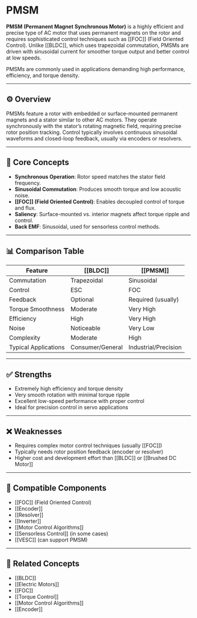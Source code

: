 # PMSM

**PMSM (Permanent Magnet Synchronous Motor)** is a highly efficient and precise type of AC motor that uses permanent magnets on the rotor and requires sophisticated control techniques such as [[FOC]] (Field Oriented Control). Unlike [[BLDC]], which uses trapezoidal commutation, PMSMs are driven with sinusoidal current for smoother torque output and better control at low speeds.

PMSMs are commonly used in applications demanding high performance, efficiency, and torque density.

---

## ⚙️ Overview

PMSMs feature a rotor with embedded or surface-mounted permanent magnets and a stator similar to other AC motors. They operate synchronously with the stator’s rotating magnetic field, requiring precise rotor position tracking. Control typically involves continuous sinusoidal waveforms and closed-loop feedback, usually via encoders or resolvers.

---

## 🧠 Core Concepts

- **Synchronous Operation**: Rotor speed matches the stator field frequency.
- **Sinusoidal Commutation**: Produces smooth torque and low acoustic noise.
- **[[FOC]] (Field Oriented Control)**: Enables decoupled control of torque and flux.
- **Saliency**: Surface-mounted vs. interior magnets affect torque ripple and control.
- **Back EMF**: Sinusoidal, used for sensorless control methods.

---

## 📊 Comparison Table

| Feature              | [[BLDC]]         | [[PMSM]]              |
|----------------------|------------------|------------------------|
| Commutation          | Trapezoidal      | Sinusoidal             |
| Control              | ESC              | FOC                    |
| Feedback             | Optional         | Required (usually)     |
| Torque Smoothness    | Moderate         | Very High              |
| Efficiency           | High             | Very High              |
| Noise                | Noticeable       | Very Low               |
| Complexity           | Moderate         | High                   |
| Typical Applications | Consumer/General | Industrial/Precision   |

---

## ✅ Strengths

- Extremely high efficiency and torque density  
- Very smooth rotation with minimal torque ripple  
- Excellent low-speed performance with proper control  
- Ideal for precision control in servo applications

---

## ❌ Weaknesses

- Requires complex motor control techniques (usually [[FOC]])
- Typically needs rotor position feedback (encoder or resolver)
- Higher cost and development effort than [[BLDC]] or [[Brushed DC Motor]]

---

## 🧩 Compatible Components

- [[FOC]] (Field Oriented Control)
- [[Encoder]]
- [[Resolver]]
- [[Inverter]]
- [[Motor Control Algorithms]]
- [[Sensorless Control]] (in some cases)
- [[VESC]] (can support PMSM)

---

## 🔗 Related Concepts

- [[BLDC]]
- [[Electric Motors]]
- [[FOC]]
- [[Torque Control]]
- [[Motor Control Algorithms]]
- [[Encoder]]

